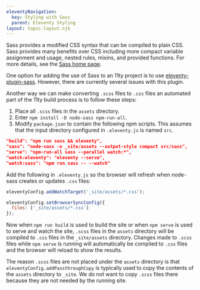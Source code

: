 ```yaml
---
eleventyNavigation:
  key: Styling with Sass
  parent: Eleventy Styling
layout: topic-layout.njk
---
```


Sass provides a modified CSS syntax that can be compiled to plain CSS.
Sass provides many benefits over CSS including
more compact variable assignment and usage,
nested rules, mixins, and provided functions.
For more details, see the [Sass home page](https://sass-lang.com/).

One option for adding the use of Sass to an 11ty project is to use
[eleventy-plugin-sass](https://www.npmjs.com/package/eleventy-plugin-sass).
However, there are currently several issues with this plugin.

Another way we can make converting `.scss` files to `.css` files
an automated part of the 11ty build process is to follow these steps:

1. Place all `.scss` files in the `assets` directory.
1. Enter `npm install -D node-sass npm-run-all`.
1. Modify `package.json` to contain the following npm scripts.
   This assumes that the input directory configured in `.eleventy.js`
   is named `src`.

```json
"build": "npm run sass && eleventy",
"sass": "node-sass -o _site/assets --output-style compact src/sass",
"serve": "npm-run-all sass --parallel watch:*",
"watch:eleventy": "eleventy --serve",
"watch:sass": "npm run sass -- --watch"
```

Add the following in `.eleventy.js` so the browser will refresh
when node-sass creates or updates `.css` files:

```js
eleventyConfig.addWatchTarget('_site/assets/*.css');

eleventyConfig.setBrowserSyncConfig({
  files: ['_site/assets/*.css']
});
```

Now when `npm run build` is used to build the site
or when `npm serve` is used to serve and watch the site,
`.scss` files in the `assets` directory will be
compiled to `.css` files in the `_site/assets` directory.
Changes made to `.scss` files while `npm serve` is running
will automatically be compiled to `.css` files
and the browser will reload to show the results.

The reason `.scss` files are not placed under the `assets` directory
is that `eleventyConfig.addPassthroughCopy` is typically used to
copy the contents of the `assets` directory to `_site`.
We do not want to copy `.scss` files there
because they are not needed by the running site.
